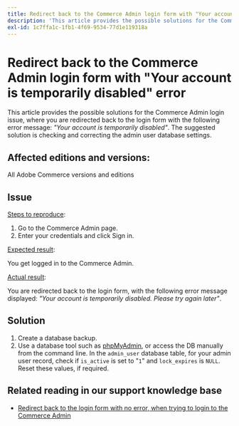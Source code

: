 ```yaml
---
title: Redirect back to the Commerce Admin login form with "Your account is temporarily disabled" error
description: 'This article provides the possible solutions for the Commerce Admin login issue, where you are redirected back to the login form with the following error message: *"Your account is temporarily disabled"*. The suggested solution is checking and correcting the admin user database settings.'
exl-id: 1c7ffa1c-1fb1-4f69-9534-77d1e119318a
---
```

# Redirect back to the Commerce Admin login form with "Your account is temporarily disabled" error

This article provides the possible solutions for the Commerce Admin login issue, where you are redirected back to the login form with the following error message: *"Your account is temporarily disabled"*. The suggested solution is checking and correcting the admin user database settings.

## Affected editions and versions:

All Adobe Commerce versions and editions

## Issue

<u>Steps to reproduce</u>:

1. Go to the Commerce Admin page.
1. Enter your credentials and click Sign in.

<u>Expected result</u>:

You get logged in to the Commerce Admin.

<u>Actual result</u>:

You are redirected back to the login form, with the following error message displayed: *"Your account is temporarily disabled. Please try again later"*.

## Solution

1. Create a database backup.
1. Use a database tool such as [phpMyAdmin](https://devdocs.magento.com/guides/v2.2/install-gde/prereq/optional.html#install-optional-phpmyadmin), or access the DB manually from the command line. In the `admin_user` database table, for your admin user record, check if `is_active` is set to "`1`" and `lock_expires` is `NULL`. Reset these values, if required.

## Related reading in our support knowledge base

* [Redirect back to the login form with no error, when trying to login to the Commerce Admin](https://support.magento.com/hc/en-us/articles/360028606711)
